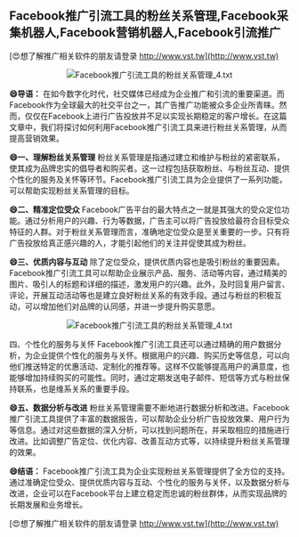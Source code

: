 ## **Facebook推广引流工具的粉丝关系管理,Facebook采集机器人,Facebook营销机器人,Facebook引流推广**

[😍想了解推广相关软件的朋友请登录 http://www.vst.tw](http://www.vst.tw)

 <center><img src="https://vst.tw/MP4/tuiguang/png/3.png" alt="Facebook推广引流工具的粉丝关系管理_4.txt"></center>

**😄导语：**
在如今数字化时代，社交媒体已经成为企业推广和引流的重要渠道。而Facebook作为全球最大的社交平台之一，其广告推广功能被众多企业所青睐。然而，仅仅在Facebook上进行广告投放并不足以实现长期稳定的客户增长。在这篇文章中，我们将探讨如何利用Facebook推广引流工具来进行粉丝关系管理，从而提高营销效果。

**😄一、理解粉丝关系管理**
粉丝关系管理是指通过建立和维护与粉丝的紧密联系，使其成为品牌忠实的倡导者和购买者。这一过程包括获取粉丝、与粉丝互动、提供个性化的服务及关怀等环节。Facebook推广引流工具为企业提供了一系列功能，可以帮助实现粉丝关系管理的目标。

**😄二、精准定位受众**
Facebook广告平台的最大特点之一就是其强大的受众定位功能。通过分析用户的兴趣、行为等数据，广告主可以将广告投放给最符合目标受众特征的人群。对于粉丝关系管理而言，准确地定位受众是至关重要的一步。只有将广告投放给真正感兴趣的人，才能引起他们的关注并促使其成为粉丝。

**😄三、优质内容与互动**
除了定位受众，提供优质内容也是吸引粉丝的重要因素。Facebook推广引流工具可以帮助企业展示产品、服务、活动等内容，通过精美的图片、吸引人的标题和详细的描述，激发用户的兴趣。此外，及时回复用户留言、评论，开展互动活动等也是建立良好粉丝关系的有效手段。通过与粉丝的积极互动，可以增加他们对品牌的认同感，并进一步提升购买意愿。

 <center><img src="https://vst.tw/MP4/tuiguang/png/6.png" alt="Facebook推广引流工具的粉丝关系管理_4.txt"></center>

四、个性化的服务与关怀
Facebook推广引流工具还可以通过精确的用户数据分析，为企业提供个性化的服务与关怀。根据用户的兴趣、购买历史等信息，可以向他们推送特定的优惠活动、定制化的推荐等。这样不仅能够提高用户的满意度，也能够增加持续购买的可能性。同时，通过定期发送电子邮件、短信等方式与粉丝保持联系，也是维系关系的重要手段。

**😄五、数据分析与改进**
粉丝关系管理需要不断地进行数据分析和改进。Facebook推广引流工具提供了丰富的数据报告，可以帮助企业分析广告投放效果、用户行为等信息。通过对这些数据的深入分析，可以找到问题所在，并采取相应的措施进行改进。比如调整广告定位、优化内容、改善互动方式等，以持续提升粉丝关系管理的效果。

**😄结语：**
Facebook推广引流工具为企业实现粉丝关系管理提供了全方位的支持。通过准确定位受众、提供优质内容与互动、个性化的服务与关怀，以及数据分析与改进，企业可以在Facebook平台上建立稳定而忠诚的粉丝群体，从而实现品牌的长期发展和业务增长。

[😍想了解推广相关软件的朋友请登录 http://www.vst.tw](http://www.vst.tw)



